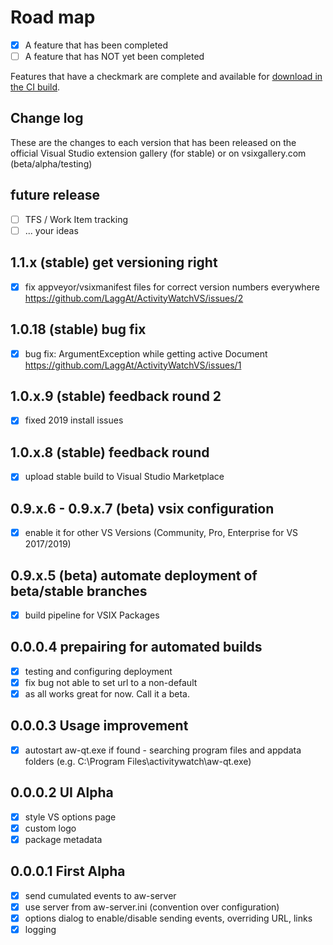 # Road map

- [x] A feature that has been completed
- [ ] A feature that has NOT yet been completed

Features that have a checkmark are complete and available for
[download in the CI build](http://vsixgallery.com/extension/ActivityWatchVS.ea6d1160-0387-4c74-9caf-1f9fcabf5ea5/).

## Change log

These are the changes to each version that has been released
on the official Visual Studio extension gallery (for stable)
or on vsixgallery.com (beta/alpha/testing)

## future release

- [ ] TFS / Work Item tracking
- [ ] ... your ideas

## 1.1.x (stable) get versioning right

- [x] fix appveyor/vsixmanifest files for correct version numbers everywhere https://github.com/LaggAt/ActivityWatchVS/issues/2

## 1.0.18 (stable) bug fix

- [x] bug fix: ArgumentException while getting active Document https://github.com/LaggAt/ActivityWatchVS/issues/1

## 1.0.x.9 (stable) feedback round 2

- [x] fixed 2019 install issues

## 1.0.x.8 (stable) feedback round

- [x] upload stable build to Visual Studio Marketplace

## 0.9.x.6 - 0.9.x.7 (beta) vsix configuration

- [x] enable it for other VS Versions (Community, Pro, Enterprise for VS 2017/2019)

## 0.9.x.5 (beta) automate deployment of beta/stable branches

- [x] build pipeline for VSIX Packages

## 0.0.0.4 prepairing for automated builds

- [x] testing and configuring deployment
- [x] fix bug not able to set url to a non-default
- [x] as all works great for now. Call it a beta.

## 0.0.0.3 Usage improvement

- [x] autostart aw-qt.exe if found - searching program files and appdata folders 
  (e.g. C:\Program Files\activitywatch\aw-qt.exe)

## 0.0.0.2 UI Alpha

- [x] style VS options page
- [x] custom logo
- [x] package metadata

## 0.0.0.1 First Alpha

- [x] send cumulated events to aw-server
- [x] use server from aw-server.ini (convention over configuration)
- [x] options dialog to enable/disable sending events, overriding URL, links
- [x] logging